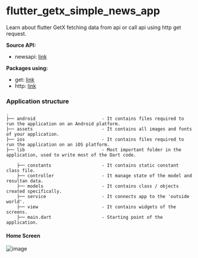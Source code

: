 # flutter_getx_simple_news_app

Learn about flutter GetX fetching data from api or call api using http get request.

**Source API:**

- newsapi: [link](https://newsapi.org/)

**Packages using:**

- get: [link](https://pub.dev/packages/get)
- http: [link](https://pub.dev/packages/http)

### Application structure
                    
```
.
├── android                         - It contains files required to run the application on an Android platform.
├── assets                          - It contains all images and fonts of your application.
├── ios                             - It contains files required to run the application on an iOS platform.
├── lib                             - Most important folder in the application, used to write most of the Dart code.
    
    ├── constants                   - It contains static constant class file.
    ├── controller                  - It manage state of the model and resultan data.
    ├── models                      - It contains class / objects created specifically.
    ├── service                     - It connects app to the 'outside world'.
    ├── view                        - It contains widgets of the screens.
    ├── main.dart                   - Starting point of the application.
```

#### Home Screen
![image](https://github.com/alghanykennedy/flutter_getx_simple_news_app/assets/82708330/82316385-7ae7-4313-aab7-6abc369b865f)
